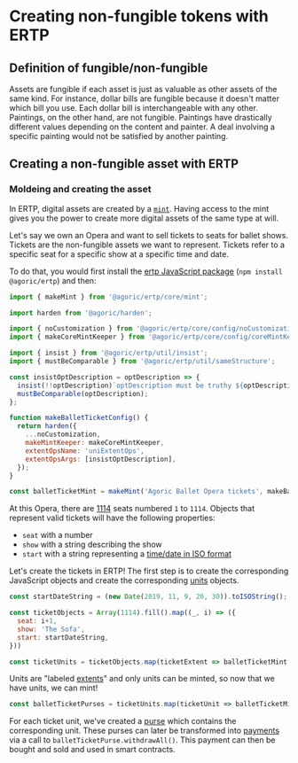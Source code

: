 # Creating non-fungible tokens with ERTP

## Definition of fungible/non-fungible

Assets are fungible if each asset is just as valuable as other assets of the same kind. 
For instance, dollar bills are fungible because it doesn't matter which bill you use. 
Each dollar bill is interchangeable with any other. Paintings, on the other hand, are not fungible. 
Paintings have drastically different values depending on the content and painter. 
A deal involving a specific painting would not be satisfied by another painting.


## Creating a non-fungible asset with ERTP

### Moldeing and creating the asset

In ERTP, digital assets are created by a [`mint`](./mint.html). Having access to the mint
gives you the power to create more digital assets of the same type at
will.

Let's say we own an Opera and want to sell tickets to seats for ballet shows. Tickets are
the non-fungible assets we want to represent. Tickets refer to a specific seat for a specific 
show at a specific time and date.

To do that, you would first install the [ertp JavaScript package](https://www.npmjs.com/package/@agoric/ertp)
(`npm install @agoric/ertp`) and then:

```js
import { makeMint } from '@agoric/ertp/core/mint';

import harden from '@agoric/harden';

import { noCustomization } from '@agoric/ertp/core/config/noCustomization.js';
import { makeCoreMintKeeper } from '@agoric/ertp/core/config/coreMintKeeper';

import { insist } from '@agoric/ertp/util/insist';
import { mustBeComparable } from '@agoric/ertp/util/sameStructure';

const insistOptDescription = optDescription => {
  insist(!!optDescription)`optDescription must be truthy ${optDescription}`;
  mustBeComparable(optDescription);
};

function makeBalletTicketConfig() {
  return harden({
    ...noCustomization,
    makeMintKeeper: makeCoreMintKeeper,
    extentOpsName: 'uniExtentOps',
    extentOpsArgs: [insistOptDescription],
  });
}

const balletTicketMint = makeMint('Agoric Ballet Opera tickets', makeBalletTicketConfig);
```

At this Opera, there are [1114](https://fr.wikipedia.org/wiki/Grand_Th%C3%A9%C3%A2tre_(Bordeaux)#Salle_de_spectacle) seats numbered `1` to `1114`.
Objects that represent valid tickets will have the following properties:
- `seat` with a number
- `show` with a string describing the show
- `start` with a string representing a [time/date in ISO format](https://developer.mozilla.org/en-US/docs/Web/JavaScript/Reference/Global_Objects/Date/toISOString)

Let's create the tickets in ERTP!
The first step is to create the corresponding JavaScript objects and create the corresponding [units](https://agoric.com/documentation/ertp/guide/units.html) objects.

```js
const startDateString = (new Date(2019, 11, 9, 20, 30)).toISOString();

const ticketObjects = Array(1114).fill().map((_, i) => ({
  seat: i+1,
  show: 'The Sofa',
  start: startDateString,
}))

const ticketUnits = ticketObjects.map(ticketExtent => balletTicketMint.getAssay().makeUnits(ticketExtent));
```

Units are "labeled [extents](https://agoric.com/documentation/ertp/guide/extent.html)" and only units 
can be minted, so now that we have units, we can mint!

```js
const balletTicketPurses = ticketUnits.map(ticketUnit => balletTicketMint.mint(ticketUnit))
```

For each ticket unit, we've created a [purse](https://agoric.com/documentation/ertp/api/purse.html) which contains the corresponding unit. These purses can later be transformed into [payments](https://agoric.com/documentation/ertp/api/payment.html) via a call to `balletTicketPurse.withdrawAll()`. This payment can then be bought and sold and used in smart contracts.